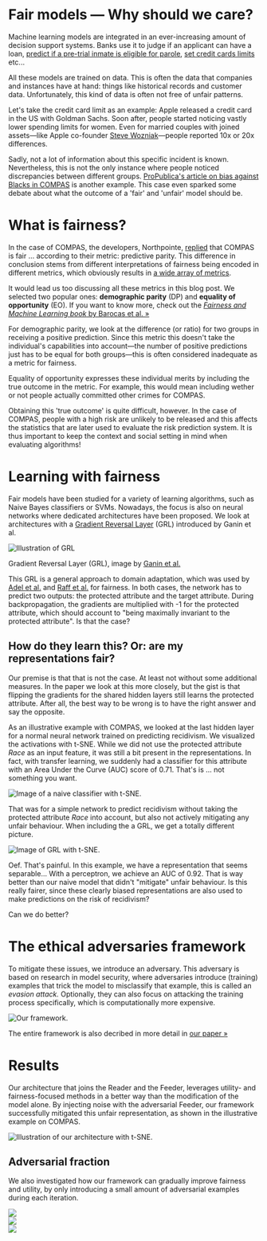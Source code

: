 # Fair models — Why should we care?

Machine learning models are integrated in an ever-increasing amount of decision support systems. Banks use it to judge if an applicant can have a loan, [predict if a pre-trial inmate is eligible for parole](https://en.wikipedia.org/wiki/COMPAS_(software)), [set credit cards limits](https://www.bloomberg.com/news/articles/2019-11-09/viral-tweet-about-apple-card-leads-to-probe-into-goldman-sachs) etc...

All these models are trained on data. This is often the data that companies and instances have at hand: things like historical records and customer data. Unfortunately, this kind of data is often not free of unfair patterns. 

Let's take the credit card limit as an example: Apple released a credit card in the US with Goldman Sachs. Soon after, people started noticing vastly lower spending limits for women. Even for married couples with joined assets—like Apple co-founder [Steve Wozniak](https://twitter.com/stevewoz/status/1193330241478901760?)—people reported 10x or 20x differences.

Sadly, not a lot of information about this specific incident is known. Nevertheless, this is not the only instance where people noticed discrepancies between different groups. [ProPublica's article on bias against Blacks in COMPAS](https://www.propublica.org/article/machine-bias-risk-assessments-in-criminal-sentencing) is another example. This case even sparked some debate about what the outcome of a 'fair' and 'unfair' model should be. 

# What is fairness?

In the case of COMPAS, the developers, Northpointe, [replied](https://www.equivant.com/response-to-propublica-demonstrating-accuracy-equity-and-predictive-parity/) that COMPAS is fair ... according to their metric: predictive parity. This difference in conclusion stems from different interpretations of fairness being encoded in different metrics, which obviously results in [a wide array of metrics](https://fairmlbook.org/classification.html#a-dictionary-of-criteria).

It would lead us too discussing all these metrics in this blog post. We selected two popular ones: **demographic parity** (DP) and **equality of opportunity** (EO). If you want to know more, check out the [*Fairness and Machine Learning book* by Barocas et al. »](https://fairmlbook.org/index.html)

For demographic parity, we look at the difference (or ratio) for two groups in receiving a positive prediction. Since this metric this doesn't take the individual's capabilities into account—the number of positive predictions just has to be equal for both groups—this is often considered inadequate as a metric for fairness.

Equality of opportunity expresses these individual merits by including the true outcome in the metric. For example, this would mean including wether or not people actually committed other crimes for COMPAS. 

Obtaining this 'true outcome' is quite difficult, however. In the case of COMPAS, people with a high risk are unlikely to be released and this affects the statistics that are later used to evaluate the risk prediction system. It is thus important to keep the context and social setting in mind when evaluating algorithms!

# Learning with fairness

Fair models have been studied for a variety of learning algorithms, such as Naive Bayes classifiers or SVMs. Nowadays, the focus is also on neural networks where dedicated architectures have been proposed. We look at architectures with a [Gradient Reversal Layer](https://arxiv.org/pdf/1409.7495.pdf) (GRL) introduced by Ganin et al. 

![Illustration of GRL](grl_principle.png)

Gradient Reversal Layer (GRL), image by [Ganin et al.](https://arxiv.org/pdf/1409.7495.pdf)

This GRL is a general approach to domain adaptation, which was used by [Adel et al.](https://www.aaai.org/ojs/index.php/AAAI/article/view/4085) and [Raff et al.](https://ieeexplore.ieee.org/iel7/8620128/8631391/08631402.pdf?casa_token=MedMgUtqV-wAAAAA:L0-mLK7HOS5VFkoPz_mE4dWg5ZPZyd4m_-90fnMXcS2RtBaL9TGifRx4C3QGRczYGOljoafLGg2w) for fairness. In both cases, the network has to predict two outputs: the protected attribute and the target attribute. During backpropagation, the gradients are multiplied with -1 for the protected attribute, which should account to "being maximally invariant to the protected attribute". Is that the case?

## How do they learn this? Or: are my representations fair?

Our premise is that that is not the case. At least not without some additional measures. In the paper we look at this more closely, but the gist is that flipping the gradients for the shared hidden layers still learns the protected attribute. After all, the best way to be wrong is to have the right answer and say the opposite. 

As an illustrative example with COMPAS, we looked at the last hidden layer for a normal neural network trained on predicting recidivism. We visualized the activations with t-SNE. While we did not use the protected attribute *Race* as an input feature, it was still a bit present in the representations. In fact, with transfer learning, we suddenly had a classifier for this attribute with an Area Under the Curve (AUC) score of 0.71. That's is ... not something you want.

![Image of a naive classifier with t-SNE.](naive.png)

That was for a simple network to predict recidivism without taking the protected attribute *Race* into account, but also not actively mitigating any unfair behaviour. When including the a GRL, we get a totally different picture.

![Image of GRL with t-SNE.](grl.png)

Oef. That's painful. In this example, we have a representation that seems separable... With a perceptron, we achieve an AUC of 0.92. That is way better than our naive model that didn't "mitigate" unfair behaviour.  Is this really fairer, since these clearly biased representations are also used to make predictions on the risk of recidivism? 

Can we do better?

# The ethical adversaries framework

To mitigate these issues, we introduce an adversary. This adversary is based on research in model security, where adversaries introduce (training) examples that trick the model to misclassify that example, this is called an *evasion attack.* Optionally, they can also focus on attacking the training process specifically, which is computationally more expensive.

![Our framework.](architecture.png)

The entire framework is also decribed in more detail in [our paper »](https://arxiv.org/pdf/2005.06852)

# Results

Our architecture that joins the Reader and the Feeder, leverages utility- and fairness-focused methods in a better way than the modification of the model alone. By injecting noise with the adversarial Feeder, our framework successfully mitigated this unfair representation, as shown in the illustrative example on COMPAS.

![Illustration of our architecture with t-SNE.](ours.png)

## Adversarial fraction

We also investigated how our framework can gradually improve fairness and utility, by only introducing a small amount of adversarial examples during each iteration.

<div class="row">
    <div class="col-md-4 col-xs-12"> <img class="figure-img img-fluid" src="utility.svg"/> </div>
    <div class="col-md-4 col-xs-12"> <img class="figure-img img-fluid" src="fairness_eo.svg"/> </div>
    <div class="col-md-4 col-xs-12"> <img class="figure-img img-fluid" src="fairness_dpr.svg"/> </div>
</div>


